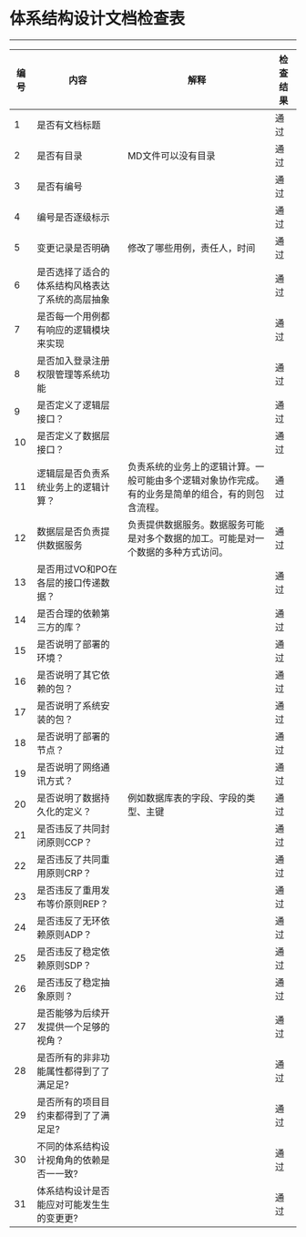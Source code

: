 # 体系结构设计文档检查表

---

| 编号 | 内容                                             | 解释                                                         | 检查结果 |
| ---- | ------------------------------------------------ | ------------------------------------------------------------ | -------- |
| 1    | 是否有文档标题                                   |                                                              | 通过     |
| 2    | 是否有目录                                       | MD文件可以没有目录                                           | 通过     |
| 3    | 是否有编号                                       |                                                              | 通过     |
| 4    | 编号是否逐级标示                                 |                                                              | 通过     |
| 5    | 变更记录是否明确                                 | 修改了哪些用例，责任人，时间                                 | 通过     |
| 6    | 是否选择了适合的体系结构风格表达了系统的高层抽象 |                                                              | 通过     |
| 7    | 是否每一个用例都有响应的逻辑模块来实现           |                                                              | 通过     |
| 8    | 是否加入登录注册权限管理等系统功能               |                                                              | 通过     |
| 9    | 是否定义了逻辑层接口？                           |                                                              | 通过     |
| 10   | 是否定义了数据层接口？                           |                                                              | 通过     |
| 11   | 逻辑层是否负责系统业务上的逻辑计算？             | 负责系统的业务上的逻辑计算。一般可能由多个逻辑对象协作完成。有的业务是简单的组合，有的则包含流程。 | 通过     |
| 12   | 数据层是否负责提供数据服务                       | 负责提供数据服务。数据服务可能是对多个数据的加工。可能是对一个数据的多种方式访问。 | 通过     |
| 13   | 是否用过VO和PO在各层的接口传递数据？             |                                                              | 通过     |
| 14   | 是否合理的依赖第三方的库？                       |                                                              | 通过     |
| 15   | 是否说明了部署的环境？                           |                                                              | 通过     |
| 16   | 是否说明了其它依赖的包？                         |                                                              | 通过     |
| 17   | 是否说明了系统安装的包？                         |                                                              | 通过     |
| 18   | 是否说明了部署的节点？                           |                                                              | 通过     |
| 19   | 是否说明了网络通讯方式？                         |                                                              | 通过     |
| 20   | 是否说明了数据持久化的定义？                     | 例如数据库表的字段、字段的类型、主键                         | 通过     |
| 21   | 是否违反了共同封闭原则CCP？                      |                                                              | 通过     |
| 22   | 是否违反了共同重用原则CRP？                      |                                                              | 通过     |
| 23   | 是否违反了重用发布等价原则REP？                  |                                                              | 通过     |
| 24   | 是否违反了无环依赖原则ADP？                      |                                                              | 通过     |
| 25   | 是否违反了稳定依赖原则SDP？                      |                                                              | 通过     |
| 26   | 是否违反了稳定抽象原则？                         |                                                              | 通过     |
| 27   | 是否能够为后续开发提供一个足够的视角？           |                                                              | 通过     |
| 28   | 是否所有的⾮非功能属性都得到了了满⾜足?          |                                                              | 通过     |
| 29   | 是否所有的项⽬目约束都得到了了满⾜足?            |                                                              | 通过     |
| 30   | 不同的体系结构设计视⻆角的依赖是否⼀一致?        |                                                              | 通过     |
| 31   | 体系结构设计是否能应对可能发⽣生的变更更?        |                                                              | 通过     |